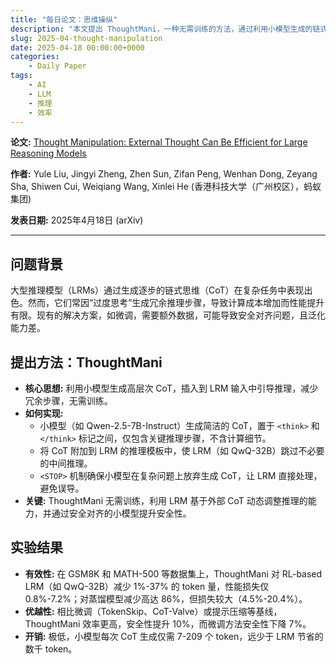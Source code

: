 ```yaml
---
title: "每日论文：思维操纵"
description: "本文提出 ThoughtMani，一种无需训练的方法，通过利用小模型生成的链式思维（CoT）减少大型推理模型的冗余推理，提升效率和安全性。"
slug: 2025-04-thought-manipulation
date: 2025-04-18 00:00:00+0000
categories:
    - Daily Paper
tags:
    - AI
    - LLM
    - 推理
    - 效率
---
```


**论文:** [Thought Manipulation: External Thought Can Be Efficient for Large Reasoning Models](https://arxiv.org/abs/2504.13626)

**作者:** Yule Liu, Jingyi Zheng, Zhen Sun, Zifan Peng, Wenhan Dong, Zeyang Sha, Shiwen Cui, Weiqiang Wang, Xinlei He (香港科技大学（广州校区），蚂蚁集团)

**发表日期:** 2025年4月18日 (arXiv)

---

## 问题背景

大型推理模型（LRMs）通过生成逐步的链式思维（CoT）在复杂任务中表现出色。然而，它们常因“过度思考”生成冗余推理步骤，导致计算成本增加而性能提升有限。现有的解决方案，如微调，需要额外数据，可能导致安全对齐问题，且泛化能力差。

## 提出方法：ThoughtMani

* **核心思想:** 利用小模型生成高层次 CoT，插入到 LRM 输入中引导推理，减少冗余步骤，无需训练。
* **如何实现:** 
  * 小模型（如 Qwen-2.5-7B-Instruct）生成简洁的 CoT，置于 `<think>` 和 `</think>` 标记之间，仅包含关键推理步骤，不含计算细节。
  * 将 CoT 附加到 LRM 的推理模板中，使 LRM（如 QwQ-32B）跳过不必要的中间推理。
  * `<STOP>` 机制确保小模型在复杂问题上放弃生成 CoT，让 LRM 直接处理，避免误导。
* **关键:** ThoughtMani 无需训练，利用 LRM 基于外部 CoT 动态调整推理的能力，并通过安全对齐的小模型提升安全性。

## 实验结果

* **有效性:** 在 GSM8K 和 MATH-500 等数据集上，ThoughtMani 对 RL-based LRM（如 QwQ-32B）减少 1%-37% 的 token 量，性能损失仅 0.8%-7.2%；对蒸馏模型减少高达 86%，但损失较大（4.5%-20.4%）。
* **优越性:** 相比微调（TokenSkip、CoT-Valve）或提示压缩等基线，ThoughtMani 效率更高，安全性提升 10%，而微调方法安全性下降 7%。
* **开销:** 极低，小模型每次 CoT 生成仅需 7-209 个 token，远少于 LRM 节省的数千 token。